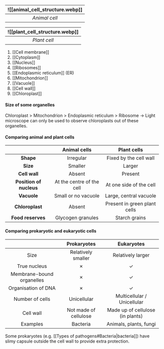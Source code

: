 
| ![[animal_cell_structure.webp]] |
| :-----------------------------: |
|          *Animal cell*          |

| ![[plant_cell_structure.webp]] |
| :----------------------------: |
|          *Plant cell*          |

1. [[Cell membrane]]
2. [[Cytoplasm]]
3. [[Nucleus]]
4. [[Ribosomes]]
5. [[Endoplasmic reticulum]] (ER)
6. [[Mitochondrion]]
7. [[Vacuole]]
8. [[Cell wall]]
9. [[Chloroplast]]

#### Size of some organelles
Chloroplast > Mitochondrion > Endoplasmic reticulum > Ribosome
→ Light microscope can only be used to observe chloroplasts out of these organelles.


#### Comparing animal and plant cells
|                         |       Animal cells        |         Plant cells          |
| :---------------------: | :-----------------------: | :--------------------------: |
|        **Shape**        |         Irregular         |    Fixed by the cell wall    |
|        **Size**         |          Smaller          |            Larger            |
|      **Cell wall**      |          Absent           |           Present            |
| **Position of nucleus** | At the centre of the cell |   At one side of the cell    |
|       **Vacuole**       |    Small or no vacuole    |    Large, central vacuole    |
|     **Chloroplast**     |          Absent           | Present in green plant cells |
|    **Food reserves**    |     Glycogen granules     |        Starch grains         |


#### Comparing prokaryotic and eukaryotic cells
| | Prokaryotes | Eukaryotes |
| :--: | :--: | :--: |
| Size | Relatively smaller | Relatively larger |
| True nucleus | ✗ | ✓ |
| Membrane-bound organelles | ✗ | ✓ |
| Organisation of DNA | ✗ | ✓ |
| Number of cells | Unicellular | Multicellular / Unicellular |
| Cell wall | Not made of cellulose | Made up of cellulose (in plants) |
| Examples | Bacteria | Animals, plants, fungi |

Some prokaryotes (e.g. [[Types of pathogens#Bacteria|bacteria]]) have slimy capsule outside the cell wall to provide extra protection.

